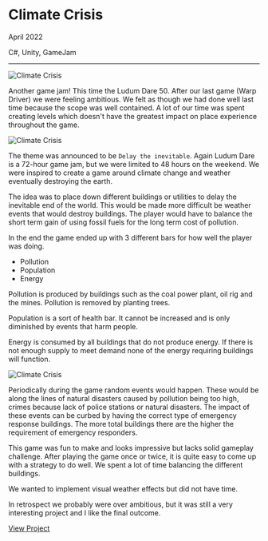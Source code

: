 # Climate Crisis

April 2022

C#, Unity, GameJam

---

![Climate Crisis](/assets/images/climate_crisis.png)

Another game jam! This time the Ludum Dare 50. After our last game (Warp Driver) we were feeling ambitious. We felt as though we had done well last time because the scope was well contained. A lot of our time was spent creating levels which doesn't have the greatest impact on place experience throughout the game.

![Climate Crisis](/assets/images/climate_crisis_animated.gif)

The theme was announced to be `Delay the inevitable`. Again Ludum Dare is a 72-hour game jam, but we were limited to 48 hours on the weekend. We were inspired to create a game around climate change and weather eventually destroying the earth.

The idea was to place down different buildings or utilities to delay the inevitable end of the world. This would be made more difficult be weather events that would destroy buildings. The player would have to balance the short term gain of using fossil fuels for the long term cost of pollution.

In the end the game ended up with 3 different bars for how well the player was doing.
- Pollution
- Population
- Energy

Pollution is produced by buildings such as the coal power plant, oil rig and the mines. Pollution is removed by planting trees.

Population is a sort of health bar. It cannot be increased and is only diminished by events that harm people.

Energy is consumed by all buildings that do not produce energy. If there is not enough supply to meet demand none of the energy requiring buildings will function.

![Climate Crisis](/assets/images/climate_crisis_animated2.gif)

Periodically during the game random events would happen. These would be along the lines of natural disasters caused by pollution being too high, crimes because lack of police stations or natural disasters. The impact of these events can be curbed by having the correct type of emergency response buildings. The more total buildings there are the higher the requirement of emergency responders.

This game was fun to make and looks impressive but lacks solid gameplay challenge. After playing the game once or twice, it is quite easy to come up with a strategy to do well. We spent a lot of time balancing the different buildings.

We wanted to implement visual weather effects but did not have time.

In retrospect we probably were over ambitious, but it was still a very interesting project and I like the final outcome.

[View Project](https://wilkoco.itch.io/climate-crisis)
